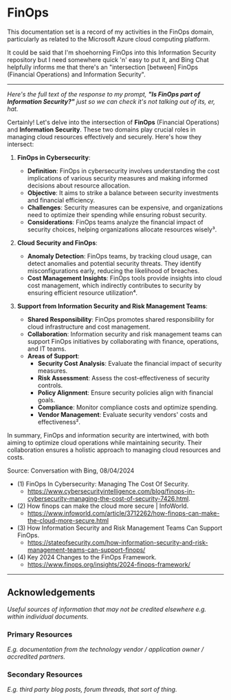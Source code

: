 # FinOps

This documentation set is a record of my activities in the FinOps domain, particularly as related to the Microsoft Azure cloud computing platform.

It could be said that I'm shoehorning FinOps into this Information Security repository but I need somewhere quick 'n' easy to put it, and Bing Chat helpfully informs me that there's an "intersection [between] FinOps (Financial Operations) and Information Security".

----

_Here's the full text of the response to my prompt, _**"Is FinOps part of Information Security?"**_ just so we can check it's not talking out of its, er, hat._

Certainly! Let's delve into the intersection of **FinOps** (Financial Operations) and **Information Security**. These two domains play crucial roles in managing cloud resources effectively and securely. Here's how they intersect:

1. **FinOps in Cybersecurity**:
   - **Definition**: FinOps in cybersecurity involves understanding the cost implications of various security measures and making informed decisions about resource allocation.
   - **Objective**: It aims to strike a balance between security investments and financial efficiency.
   - **Challenges**: Security measures can be expensive, and organizations need to optimize their spending while ensuring robust security.
   - **Considerations**: FinOps teams analyze the financial impact of security choices, helping organizations allocate resources wisely³.

2. **Cloud Security and FinOps**:
   - **Anomaly Detection**: FinOps teams, by tracking cloud usage, can detect anomalies and potential security threats. They identify misconfigurations early, reducing the likelihood of breaches.
   - **Cost Management Insights**: FinOps tools provide insights into cloud cost management, which indirectly contributes to security by ensuring efficient resource utilization⁴.

3. **Support from Information Security and Risk Management Teams**:
   - **Shared Responsibility**: FinOps promotes shared responsibility for cloud infrastructure and cost management.
   - **Collaboration**: Information security and risk management teams can support FinOps initiatives by collaborating with finance, operations, and IT teams.
   - **Areas of Support**:
     - **Security Cost Analysis**: Evaluate the financial impact of security measures.
     - **Risk Assessment**: Assess the cost-effectiveness of security controls.
     - **Policy Alignment**: Ensure security policies align with financial goals.
     - **Compliance**: Monitor compliance costs and optimize spending.
     - **Vendor Management**: Evaluate security vendors' costs and effectiveness².

In summary, FinOps and information security are intertwined, with both aiming to optimize cloud operations while maintaining security. Their collaboration ensures a holistic approach to managing cloud resources and costs.

Source: Conversation with Bing, 08/04/2024

- (1) FinOps In Cybersecurity: Managing The Cost Of Security.
  - <https://www.cybersecurityintelligence.com/blog/finops-in-cybersecurity-managing-the-cost-of-security-7426.html>.
- (2) How finops can make the cloud more secure | InfoWorld.
  - <https://www.infoworld.com/article/3712262/how-finops-can-make-the-cloud-more-secure.html>
- (3) How Information Security and Risk Management Teams Can Support FinOps.
  - <https://stateofsecurity.com/how-information-security-and-risk-management-teams-can-support-finops/>
- (4) Key 2024 Changes to the FinOps Framework.
  - <https://www.finops.org/insights/2024-finops-framework/>

----

## Acknowledgements

_Useful sources of information that may not be credited elsewhere e.g. within individual documents._

### Primary Resources

_E.g. documentation from the technology vendor / application owner / accredited partners._

### Secondary Resources

_E.g. third party blog posts, forum threads, that sort of thing._
